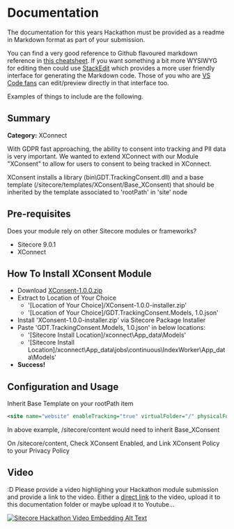 # Documentation

The documentation for this years Hackathon must be provided as a readme in Markdown format as part of your submission. 

You can find a very good reference to Github flavoured markdown reference in [this cheatsheet](https://github.com/adam-p/markdown-here/wiki/Markdown-Cheatsheet). If you want something a bit more WYSIWYG for editing then could use [StackEdit](https://stackedit.io/app) which provides a more user friendly interface for generating the Markdown code. Those of you who are [VS Code fans](https://code.visualstudio.com/docs/languages/markdown#_markdown-preview) can edit/preview directly in that interface too.

Examples of things to include are the following.

## Summary

**Category:** XConnect

With GDPR fast approaching, the ability to consent into tracking and PII data is very important.  We wanted to extend XConnect with our Module "XConsent" to allow for users to consent to being tracked in XConnect.

XConsent installs a library (bin\GDT.TrackingConsent.dll) and a base template (/sitecore/templates/XConsent/Base_XConsent) that should be inherited by the template associated to 'rootPath' in 'site' node

## Pre-requisites

Does your module rely on other Sitecore modules or frameworks?

- Sitecore 9.0.1 
- XConnect

## How To Install XConsent Module
- Download [XConsent-1.0.0.zip](#link-to-package)
- Extract to Location of Your Choice
    - '[Location of Your Choice]/XConsent-1.0.0-installer.zip'
    - '[Location of Your Choice]/GDT.TrackingConsent.Models, 1.0.json'
- Install 'XConsent-1.0.0-installer.zip' via Sitecore Package Installer
- Paste 'GDT.TrackingConsent.Models, 1.0.json' in below locations:
    - '[Sitecore Install Location]/<sitecore install name>xconnect\App_data\Models'
    - '[Sitecore Install Location]/<sitecore install name>xconnect\App_data\jobs\continuous\IndexWorker\App_data\Models'
- **Success!**    


## Configuration and Usage

Inherit Base Template on your rootPath item
```xml
<site name="website" enableTracking="true" virtualFolder="/" physicalFolder="/" rootPath="/sitecore/content" startItem="/home" language="en" database="web" domain="extranet" allowDebug="true" cacheHtml="true" htmlCacheSize="50MB" registryCacheSize="0" viewStateCacheSize="0" xslCacheSize="25MB" filteredItemsCacheSize="10MB" enablePreview="true" enableWebEdit="true" enableDebugger="true" disableClientData="false" cacheRenderingParameters="true" renderingParametersCacheSize="10MB" enableItemLanguageFallback="false" enableFieldLanguageFallback="false" role:require="Standalone or Reporting or ContentManagement or ContentDelivery" />
```
In above example, /sitecore/content would need to inherit Base_XConsent

On /sitecore/content, Check XConsent Enabled, and Link XConsent Policy to your Privacy Policy

## Video
:D
Please provide a video highlighing your Hackathon module submission and provide a link to the video. Either a [direct link](https://www.youtube.com/watch?v=EpNhxW4pNKk) to the video, upload it to this documentation folder or maybe upload it to Youtube...

[![Sitecore Hackathon Video Embedding Alt Text](https://img.youtube.com/vi/EpNhxW4pNKk/0.jpg)](https://www.youtube.com/watch?v=EpNhxW4pNKk)
